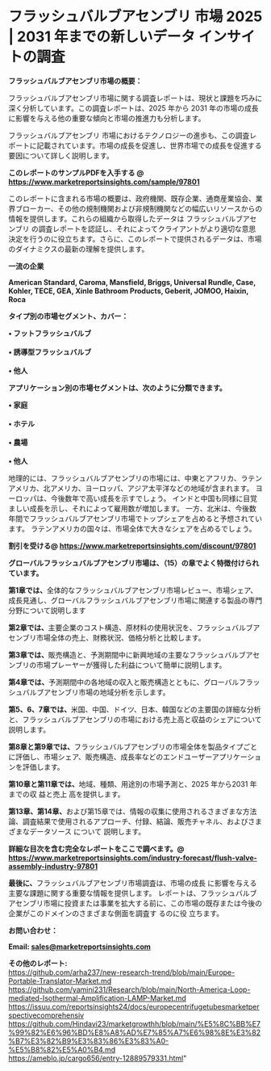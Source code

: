 # フラッシュバルブアセンブリ 市場 2025 | 2031 年までの新しいデータ インサイトの調査

<strong><b>フラッシュバルブアセンブリ市場の概要：</b></strong>

フラッシュバルブアセンブリ市場に関する調査レポートは、現状と課題を巧みに深く分析しています。この調査レポートは、2025 年から 2031 年の市場の成長に影響を与える他の重要な傾向と市場の推進力も分析します。

フラッシュバルブアセンブリ 市場におけるテクノロジーの進歩も、この調査レポートに記載されています。市場の成長を促進し、世界市場での成長を促進する要因について詳しく説明します。

<strong>このレポートのサンプルPDFを入手する @ <a href=https://www.marketreportsinsights.com/sample/97801>https://www.marketreportsinsights.com/sample/97801</a></strong>

このレポートに含まれる市場の概要は、政府機関、既存企業、通商産業協会、業界ブローカー、その他の規制機関および非規制機関などの幅広いリソースからの情報を提供します。これらの組織から取得したデータは フラッシュバルブアセンブリ の調査レポートを認証し、それによってクライアントがより適切な意思決定を行うのに役立ちます。さらに、このレポートで提供されるデータは、市場のダイナミクスの最新の理解を提供します。

<strong>一流の企業</strong>

<strong><b>American Standard, Caroma, Mansfield, Briggs, Universal Rundle, Case, Kohler, TECE, GEA, Xinle Bathroom Products, Geberit, JOMOO, Haixin, Roca</b></strong>

<strong><b>タイプ別の市場セグメント、カバー：</b></strong>

<strong>• フットフラッシュバルブ<br><br>• 誘導型フラッシュバルブ<br><br>• 他人</strong>

<strong><b>アプリケーション別の市場セグメントは、次のように分類できます。</b></strong>

<strong>• 家庭<br><br>• ホテル<br><br>• 農場<br><br>• 他人</strong>

 地理的には、フラッシュバルブアセンブリの市場には、中東とアフリカ、ラテンアメリカ、北アメリカ、ヨーロッパ、アジア太平洋などの地域が含まれます。 ヨーロッパは、今後数年で高い成長を示すでしょう。 インドと中国も同様に目覚ましい成長を示し、それによって雇用数が増加します。 一方、北米は、今後数年間でフラッシュバルブアセンブリ市場でトップシェアを占めると予想されています。 ラテンアメリカの国々は、市場全体で大きなシェアを占めるでしょう。

<strong>割引を受ける@ <a href=https://www.marketreportsinsights.com/discount/97801>https://www.marketreportsinsights.com/discount/97801</a></strong>

<strong><b>グローバルフラッシュバルブアセンブリ市場は、（15）の章でよく特徴付けられています。</b></strong>

<strong><b>第</b></strong><strong><b>1章では、</b></strong>全体的なフラッシュバルブアセンブリ市場レビュー、市場シェア、成長見通し、グローバルフラッシュバルブアセンブリ市場に関連する製品の専門分野について説明します

<strong><b>第2章では、</b></strong>主要企業のコスト構造、原材料の使用状況を、フラッシュバルブアセンブリ市場全体の売上、財務状況、価格分析と比較します。

<strong><b>第3章では、</b></strong>販売構造と、予測期間中に新興地域の主要なフラッシュバルブアセンブリの市場プレーヤーが獲得した利益について簡単に説明します。

<strong><b>第4章では、</b></strong>予測期間中の各地域の収入と販売構造とともに、グローバルフラッシュバルブアセンブリ市場の地域分析を示します。

<strong><b>第5、6、7章では、</b></strong>米国、中国、ドイツ、日本、韓国などの主要国の詳細な分析と、フラッシュバルブアセンブリの市場における売上高と収益のシェアについて説明します。

<strong><b>第8章と第9章では、</b></strong>フラッシュバルブアセンブリの市場全体を製品タイプごとに評価し、市場シェア、販売構造、成長率などのエンドユーザーアプリケーションを評価します。

<strong><b>第10章と第11章では、</b></strong>地域、種類、用途別の市場予測と、2025 年から2031 年までの収 益と売上 高を提供します。

<strong><b>第13章、第14章、</b></strong>および第15章では、情報の収集に使用されるさまざまな方法論、調査結果で使用されるアプローチ、付録、結論、販売チャネル、およびさまざまなデータソース について 説明します。

<strong>詳細な目次を含む完全なレポートをここで調べます。@ <a href=https://www.marketreportsinsights.com/industry-forecast/flush-valve-assembly-industry-97801>https://www.marketreportsinsights.com/industry-forecast/flush-valve-assembly-industry-97801</a></strong>

<strong><b>最後に、</b></strong>フラッシュバルブアセンブリ市場調査は、市場の成長 に影響を</a>与える主要な課題に関する重要な情報を提供します。 レポートは、フラッシュバルブアセンブリ市場に投資または事業を拡大する前に、この市場の既存または今後の企業がこのドメインのさまざまな側面を調査す るのに役 立ちます。

<strong><b>お問い合わせ：</b></strong>

<strong>Email: </strong><a href=mailto:sales@marketreportsinsights.com><strong>sales@marketreportsinsights.com</strong></a>

<strong>その他のレポート:</strong>
<br>
<a href=https://github.com/arha237/new-research-trend/blob/main/Europe-Portable-Translator-Market.md>https://github.com/arha237/new-research-trend/blob/main/Europe-Portable-Translator-Market.md</a>
<br>
<a href=https://github.com/yamini231/Research/blob/main/North-America-Loop-mediated-Isothermal-Amplification-LAMP-Market.md>https://github.com/yamini231/Research/blob/main/North-America-Loop-mediated-Isothermal-Amplification-LAMP-Market.md</a>
<br>
<a href=https://issuu.com/reportsinsights24/docs/europecentrifugetubesmarketperspectivecomprehensiv>https://issuu.com/reportsinsights24/docs/europecentrifugetubesmarketperspectivecomprehensiv</a>
<br>
<a href=https://github.com/Hindavi23/marketgrowthh/blob/main/%E5%8C%BB%E7%99%82%E6%96%BD%E8%A8%AD%E7%85%A7%E6%98%8E%E3%82%B7%E3%82%B9%E3%83%86%E3%83%A0-%E5%B8%82%E5%A0%B4.md>https://github.com/Hindavi23/marketgrowthh/blob/main/%E5%8C%BB%E7%99%82%E6%96%BD%E8%A8%AD%E7%85%A7%E6%98%8E%E3%82%B7%E3%82%B9%E3%83%86%E3%83%A0-%E5%B8%82%E5%A0%B4.md</a>
<br>
<a href=https://ameblo.jp/cargo656/entry-12889579331.html>https://ameblo.jp/cargo656/entry-12889579331.html</a>"
